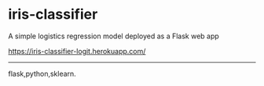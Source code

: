 # iris-classifier

A simple logistics regression model deployed as a  Flask web app



https://iris-classifier-logit.herokuapp.com/


------------------------------------------------------------------------------
flask,python,sklearn.
